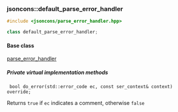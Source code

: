 ### jsoncons::default_parse_error_handler

```c++
#include <jsoncons/parse_error_handler.hpp>

class default_parse_error_handler;
```

#### Base class

[parse_error_handler](parse_error_handler.md)  
  
##### Private virtual implementation methods

     bool do_error(std::error_code ec, const ser_context& context) override;

Returns `true` if `ec` indicates a comment, otherwise `false`
    

